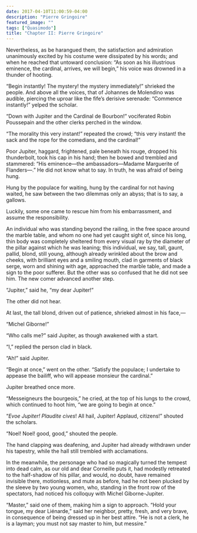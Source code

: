 ```yaml
---
date: 2017-04-10T11:00:59-04:00
description: "Pierre Gringoire"
featured_image: ""
tags: ["Quasimodo"]
title: "Chapter II: Pierre Gringoire"
---
```


Nevertheless, as be harangued them, the satisfaction and admiration
unanimously excited by his costume were dissipated by his words; and when
he reached that untoward conclusion: “As soon as his illustrious eminence,
the cardinal, arrives, we will begin,” his voice was drowned in a thunder
of hooting.

“Begin instantly! The mystery! the mystery immediately!” shrieked the
people. And above all the voices, that of Johannes de Molendino was
audible, piercing the uproar like the fife’s derisive serenade: “Commence
instantly!” yelped the scholar.

“Down with Jupiter and the Cardinal de Bourbon!” vociferated Robin
Poussepain and the other clerks perched in the window.

“The morality this very instant!” repeated the crowd; “this very instant!
the sack and the rope for the comedians, and the cardinal!”

Poor Jupiter, haggard, frightened, pale beneath his rouge, dropped his
thunderbolt, took his cap in his hand; then he bowed and trembled and
stammered: “His eminence—the ambassadors—Madame Marguerite of
Flanders—.” He did not know what to say. In truth, he was afraid of
being hung.

Hung by the populace for waiting, hung by the cardinal for not having
waited, he saw between the two dilemmas only an abyss; that is to say, a
gallows.

Luckily, some one came to rescue him from his embarrassment, and assume
the responsibility.

An individual who was standing beyond the railing, in the free space
around the marble table, and whom no one had yet caught sight of, since
his long, thin body was completely sheltered from every visual ray by the
diameter of the pillar against which he was leaning; this individual, we
say, tall, gaunt, pallid, blond, still young, although already wrinkled
about the brow and cheeks, with brilliant eyes and a smiling mouth, clad
in garments of black serge, worn and shining with age, approached the
marble table, and made a sign to the poor sufferer. But the other was so
confused that he did not see him. The new comer advanced another step.

“Jupiter,” said he, “my dear Jupiter!”

The other did not hear.

At last, the tall blond, driven out of patience, shrieked almost in his
face,—

“Michel Giborne!”

“Who calls me?” said Jupiter, as though awakened with a start.

“I,” replied the person clad in black.

“Ah!” said Jupiter.

“Begin at once,” went on the other. “Satisfy the populace; I undertake to
appease the bailiff, who will appease monsieur the cardinal.”

Jupiter breathed once more.

“Messeigneurs the bourgeois,” he cried, at the top of his lungs to the
crowd, which continued to hoot him, “we are going to begin at once.”

“_Evoe Jupiter! Plaudite cives_! All hail, Jupiter! Applaud,
citizens!” shouted the scholars.

“Noel! Noel! good, good,” shouted the people.

The hand clapping was deafening, and Jupiter had already withdrawn under
his tapestry, while the hall still trembled with acclamations.

In the meanwhile, the personage who had so magically turned the tempest
into dead calm, as our old and dear Corneille puts it, had modestly
retreated to the half-shadow of his pillar, and would, no doubt, have
remained invisible there, motionless, and mute as before, had he not been
plucked by the sleeve by two young women, who, standing in the front row
of the spectators, had noticed his colloquy with Michel Giborne-Jupiter.

“Master,” said one of them, making him a sign to approach. “Hold your
tongue, my dear Liénarde,” said her neighbor, pretty, fresh, and very
brave, in consequence of being dressed up in her best attire. “He is not a
clerk, he is a layman; you must not say master to him, but messire.”
